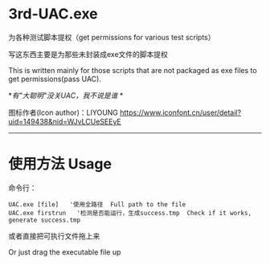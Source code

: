 # 3rd-UAC.exe
为各种测试脚本提权（get permissions for various test scripts）

写这东西主要是为那些未封装成exe文件的脚本提权

This is written mainly for those scripts that are not packaged as exe files to get permissions(pass UAC).

**有"大聪明"没关UAC，我不说是谁* *

图标作者(Icon author)：LIYOUNG
 https://www.iconfont.cn/user/detail?uid=149438&nid=WJvLCUeSEEyE

---
# 使用方法 Usage

命令行：

    UAC.exe [file]   '使用全路径  Full path to the file
    UAC.exe firstrun   '检测是否能运行，生成success.tmp  Check if it works, generate success.tmp

或者直接把可执行文件拖上来

Or just drag the executable file up
